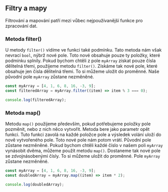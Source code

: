 ## Filtry a mapy

Filtrování a mapování patří mezi vůbec nejpoužívanější funkce pro zpracování dat.

### Metoda filter()

U metody `filter()` vidíme ve funkci také podmínku. Tato metoda nám však nevrací `bool`, nýbrž nové pole. Toto nové obsahuje pouze ty položky, které podmínku splnily.
Pokud bychom chtěli z pole `myArray` získat pouze čísla dělitelná třemi, použijeme metodu `filter()`. Získáme tak nové pole, které obsahuje jen čísla dělitelná třemi. To si můžeme uložit do proměnné. Naše původní pole `myArray` zůstane nezměněné.

```js
const myArray = [4, 1, 6, 8, 16, -3, 9];
const filteredArray = myArray.filter((item) => item % 3 === 0);

console.log(filteredArray);
```

### Metoda map()

Metodu `map()` použijeme především, pokud potřebujeme položky pole pozměnit, nebo z nich něco vytvořit. Metoda bere jako parametr opět funkci. Tuto funkci zavolá na každé položce pole a výsledek volání uloží do nově vytvořeného pole. Toto nové pole nám potom vrátí. Původní pole zůstane nezměněné.
Pokud bychom chtěli každé číslo v našem poli `myArray` vynásobit dvěma, můžeme použít metodu `map()`. Dostaneme tak nové pole se zdvojnásobenými čísly. To si můžeme uložit do proměnné. Pole `myArray` zůstane nezměněné.

```js
const myArray = [4, 1, 6, 8, 16, -3, 9];
const doubledArray = myArray.map((item) => item * 2);

console.log(doubledArray);
```
